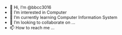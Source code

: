 - 👋 Hi, I’m @bbcc3016
- 👀 I’m interested in Computer 
- 🌱 I’m currently learning Computer Information System
- 💞️ I’m looking to collaborate on ...
- 📫 How to reach me ...

<!---
bbcc3016/bbcc3016 is a ✨ special ✨ repository because its `README.md` (this file) appears on your GitHub profile.
You can click the Preview link to take a look at your changes.
--->
